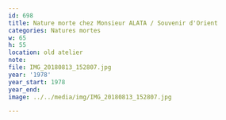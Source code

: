 ```yaml
---
id: 698
title: Nature morte chez Monsieur ALATA / Souvenir d'Orient
categories: Natures mortes
w: 65
h: 55
location: old atelier
note:
file: IMG_20180813_152807.jpg
year: '1978'
year_start: 1978
year_end:
image: ../../media/img/IMG_20180813_152807.jpg

---
```

